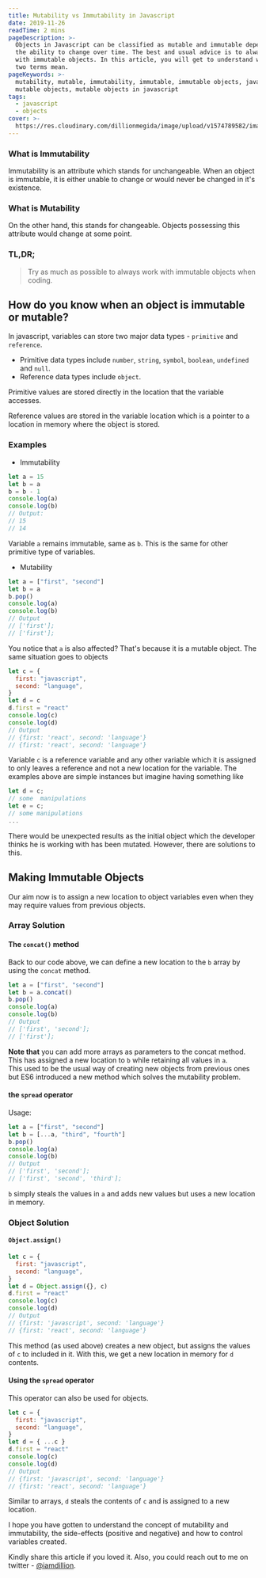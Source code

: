 ```yaml
---
title: Mutability vs Immutability in Javascript
date: 2019-11-26
readTime: 2 mins
pageDescription: >-
  Objects in Javascript can be classified as mutable and immutable depending on
  the ability to change over time. The best and usual advice is to always work
  with immutable objects. In this article, you will get to understand what the
  two terms mean.
pageKeywords: >-
  mutability, mutable, immutability, immutable, immutable objects, javascript,
  mutable objects, mutable objects in javascript
tags:
  - javascript
  - objects
cover: >-
  https://res.cloudinary.com/dillionmegida/image/upload/v1574789582/images/blogs_cover/mutability-vs-immitability_puajjl.jpg
---
```


### What is Immutability

Immutability is an attribute which stands for unchangeable. When an object is immutable, it is either unable to change or would never be changed in it's existence.

### What is Mutability

On the other hand, this stands for changeable. Objects possessing this attribute would change at some point.

### TL,DR;

> Try as much as possible to always work with immutable objects when coding.

## How do you know when an object is immutable or mutable?

In javascript, variables can store two major data types - `primitive` and `reference`.

- Primitive data types include `number`, `string`, `symbol`, `boolean`, `undefined` and `null`.
- Reference data types include `object`.

Primitive values are stored directly in the location that the variable accesses.

Reference values are stored in the variable location which is a pointer to a location in memory where the object is stored.

### Examples

- Immutability

```javascript
let a = 15
let b = a
b = b - 1
console.log(a)
console.log(b)
// Output:
// 15
// 14
```

Variable `a` remains immutable, same as `b`. This is the same for other primitive type of variables.

- Mutability

```javascript
let a = ["first", "second"]
let b = a
b.pop()
console.log(a)
console.log(b)
// Output
// ['first'];
// ['first'];
```

You notice that `a` is also affected? That's because it is a mutable object. The same situation goes to objects

```javascript
let c = {
  first: "javascript",
  second: "language",
}
let d = c
d.first = "react"
console.log(c)
console.log(d)
// Output
// {first: 'react', second: 'language'}
// {first: 'react', second: 'language'}
```

Variable `c` is a reference variable and any other variable which it is assigned to only leaves a reference and not a new location for the variable. The examples above are simple instances but imagine having something like

```javascript
let d = c;
// some  manipulations
let e = c;
// some manipulations
...
```

There would be unexpected results as the initial object which the developer thinks he is working with has been mutated. However, there are solutions to this.

## Making Immutable Objects

Our aim now is to assign a new location to object variables even when they may require values from previous objects.

### Array Solution

#### The `concat()` method

Back to our code above, we can define a new location to the `b` array by using the `concat` method.

```javascript
let a = ["first", "second"]
let b = a.concat()
b.pop()
console.log(a)
console.log(b)
// Output
// ['first', 'second'];
// ['first'];
```

**Note that** you can add more arrays as parameters to the concat method. This has assigned a new location to `b` while retaining all values in `a`.<br/>
This used to be the usual way of creating new objects from previous ones but ES6 introduced a new method which solves the mutability problem.

#### the `spread` operator

Usage:

```javascript
let a = ["first", "second"]
let b = [...a, "third", "fourth"]
b.pop()
console.log(a)
console.log(b)
// Output
// ['first', 'second'];
// ['first', 'second', 'third'];
```

`b` simply steals the values in `a` and adds new values but uses a new location in memory.

### Object Solution

#### `Object.assign()`

```javascript
let c = {
  first: "javascript",
  second: "language",
}
let d = Object.assign({}, c)
d.first = "react"
console.log(c)
console.log(d)
// Output
// {first: 'javascript', second: 'language'}
// {first: 'react', second: 'language'}
```

This method (as used above) creates a new object, but assigns the values of `c` to included in it. With this, we get a new location in memory for `d` contents.

#### Using the `spread` operator

This operator can also be used for objects.

```javascript
let c = {
  first: "javascript",
  second: "language",
}
let d = { ...c }
d.first = "react"
console.log(c)
console.log(d)
// Output
// {first: 'javascript', second: 'language'}
// {first: 'react', second: 'language'}
```

Similar to arrays, `d` steals the contents of `c` and is assigned to a new location.

I hope you have gotten to understand the concept of mutability and immutability, the side-effects (positive and negative) and how to control variables created.

Kindly share this article if you loved it. Also, you could reach out to me on twitter - [@iamdillion](https://twitter.com/iamdillion).
